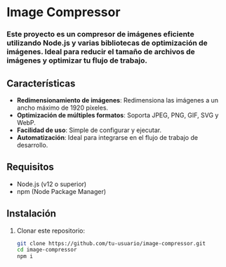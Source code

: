 # Image Compressor

### Este proyecto es un compresor de imágenes eficiente utilizando Node.js y varias bibliotecas de optimización de imágenes. Ideal para reducir el tamaño de archivos de imágenes y optimizar tu flujo de trabajo.

## Características

- **Redimensionamiento de imágenes**: Redimensiona las imágenes a un ancho máximo de 1920 píxeles.
- **Optimización de múltiples formatos**: Soporta JPEG, PNG, GIF, SVG y WebP.
- **Facilidad de uso**: Simple de configurar y ejecutar.
- **Automatización**: Ideal para integrarse en el flujo de trabajo de desarrollo.

## Requisitos

- Node.js (v12 o superior)
- npm (Node Package Manager)

## Instalación

1. Clonar este repositorio:
   ```bash
   git clone https://github.com/tu-usuario/image-compressor.git
   cd image-compressor
   npm i
   ```
